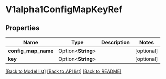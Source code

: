 # V1alpha1ConfigMapKeyRef

## Properties

Name | Type | Description | Notes
------------ | ------------- | ------------- | -------------
**config_map_name** | Option<**String**> |  | [optional]
**key** | Option<**String**> |  | [optional]

[[Back to Model list]](../README.md#documentation-for-models) [[Back to API list]](../README.md#documentation-for-api-endpoints) [[Back to README]](../README.md)


